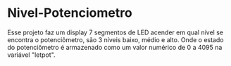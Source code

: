 # Nivel-Potenciometro
Esse projeto faz um display 7 segmentos de LED acender em qual nível se encontra o potenciômetro, são 3 níveis baixo, médio e alto. Onde o estado do potenciômetro é armazenado como um valor numérico de 0 a 4095 na variável "letpot".
